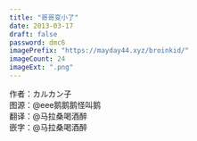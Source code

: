 ```yaml
---
title: "哥哥变小了"
date: 2013-03-17
draft: false
password: dmc6
imagePrefix: "https://mayday44.xyz/broinkid/"  
imageCount: 24
imageExt: ".png" 
---
```

作者：カルカン子  
图源：@eee鹅鹅鹅怪叫鹅  
翻译：@马拉桑喝酒醉  
嵌字：@马拉桑喝酒醉